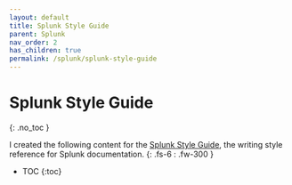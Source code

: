```yaml
---
layout: default
title: Splunk Style Guide
parent: Splunk
nav_order: 2
has_children: true
permalink: /splunk/splunk-style-guide
---
```


# Splunk Style Guide
{: .no_toc }

I created the following content for the [Splunk Style Guide](https://docs.splunk.com/Documentation/StyleGuide/current/StyleGuide/Howtouse), the writing style reference for Splunk documentation.
{: .fs-6 : .fw-300 }

- TOC
{:toc}
